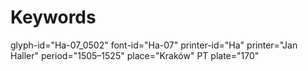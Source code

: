 # Keywords
glyph-id="Ha-07_0502"
font-id="Ha-07"
printer-id="Ha"
printer="Jan Haller"
period="1505–1525"
place="Kraków"
PT plate="170"
